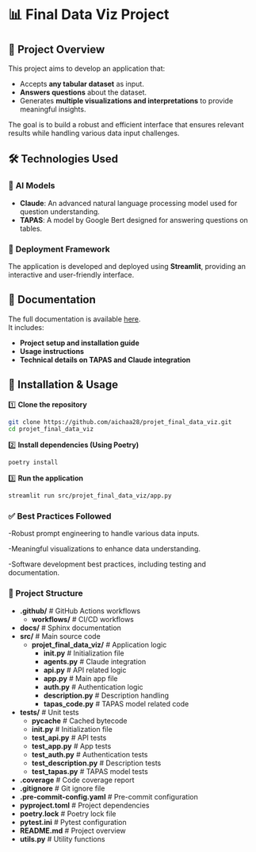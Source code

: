 # 📊 Final Data Viz Project

## 🚀 Project Overview

This project aims to develop an application that:  
- Accepts **any tabular dataset** as input.  
- **Answers questions** about the dataset.  
- Generates **multiple visualizations and interpretations** to provide meaningful insights.  

The goal is to build a robust and efficient interface that ensures relevant results while handling various data input challenges.  

## 🛠️ Technologies Used

### 📌 **AI Models**

- **Claude**: An advanced natural language processing model used for question understanding.
- **TAPAS**: A model by Google Bert designed for answering questions on tables.  


### 📌 **Deployment Framework**
The application is developed and deployed using **Streamlit**, providing an interactive and user-friendly interface.  

## 📖 Documentation

The full documentation is available [here](https://aichaa28.github.io/projet_final_data_viz/).  
It includes:  
- **Project setup and installation guide**  
- **Usage instructions**  
- **Technical details on TAPAS and Claude integration**  

## 🔧 Installation & Usage

1️⃣ **Clone the repository**  
```bash
git clone https://github.com/aichaa28/projet_final_data_viz.git
cd projet_final_data_viz
```

2️⃣ **Install dependencies (Using Poetry)**

```bash
poetry install
```

3️⃣ **Run the application**

```bash
streamlit run src/projet_final_data_viz/app.py 
 ```
### ✅ Best Practices Followed

-Robust prompt engineering to handle various data inputs.

-Meaningful visualizations to enhance data understanding.

-Software development best practices, including testing and documentation.

### 📂 Project Structure


- **.github/**                  # GitHub Actions workflows
  - **workflows/**               # CI/CD workflows
- **docs/**                      # Sphinx documentation
- **src/**                       # Main source code
  - **projet_final_data_viz/**   # Application logic
    - **__init__.py**            # Initialization file
    - **agents.py**              # Claude integration
    - **api.py**                 # API related logic
    - **app.py**                 # Main app file
    - **auth.py**                # Authentication logic
    - **description.py**         # Description handling
    - **tapas_code.py**          # TAPAS model related code
- **tests/**                     # Unit tests
  - **__pycache__**              # Cached bytecode
  - **__init__.py**              # Initialization file
  - **test_api.py**              # API tests
  - **test_app.py**              # App tests
  - **test_auth.py**             # Authentication tests
  - **test_description.py**      # Description tests
  - **test_tapas.py**            # TAPAS model tests
- **.coverage**                  # Code coverage report
- **.gitignore**                 # Git ignore file
- **.pre-commit-config.yaml**    # Pre-commit configuration
- **pyproject.toml**             # Project dependencies
- **poetry.lock**                # Poetry lock file
- **pytest.ini**                 # Pytest configuration
- **README.md**                  # Project overview
- **utils.py**                   # Utility functions


